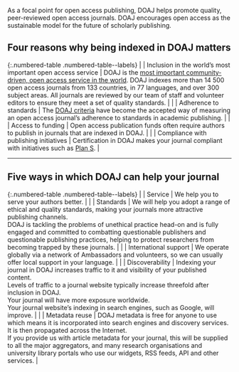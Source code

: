 As a focal point for open access publishing, DOAJ helps promote quality, peer-reviewed open access journals. DOAJ encourages open access as the sustainable model for the future of scholarly publishing.

## Four reasons why being indexed in DOAJ matters

{:.numbered-table .numbered-table--labels}
|   | Inclusion in the world’s most important open access service | DOAJ is the [most important community-driven, open access service in the world](http://repository.jisc.ac.uk/6269/10/final-KE-Report-V5.1-20JAN2016.pdf). DOAJ indexes more than 14 500 open access journals from 133 countries, in 77 languages, and over 300 subject areas. All journals are reviewed by our team of staff and volunteer editors to ensure they meet a set of quality standards. |
|   | Adherence to standards                                          | The [DOAJ criteria](/apply/guide/) have become the accepted way of measuring an open access journal’s adherence to standards in academic publishing.                                                                                                                                                                                                                               |
|   | Access to funding                                               | Open access publication funds often require authors to publish in journals that are indexed in DOAJ.                                                                                                                                                                                                                                                                                                                        |
|   | Compliance with publishing initiatives                            | Certification in DOAJ makes your journal compliant with initiatives such as [Plan S](https://www.coalition-s.org/).                                                                                                                                                                                                                                                                |

---

## Five ways in which DOAJ can help your journal

{:.numbered-table .numbered-table--labels}
|   | Service               | We help you to serve your authors better.                                                                                                                                                                                                                                                                                                                                                              |
|   | Standards             | We will help you adopt a range of ethical and quality standards, making your journals more attractive publishing channels. <br>DOAJ is tackling the problems of unethical practice head-on and is fully engaged and committed to combatting questionable publishers and questionable publishing practices, helping to protect researchers from becoming trapped by these journals.                     |
|   | International support | We operate globally via a network of Ambassadors and volunteers, so we can usually offer local support in your language.                                                                                                                                                                                                                                                                               |
|   | Discoverability       | Indexing your journal in DOAJ increases traffic to it and visibility of your published content. <br>Levels of traffic to a journal website typically increase threefold after inclusion in DOAJ. <br>Your journal will have more exposure worldwide. <br>Your journal website’s indexing in search engines, such as Google, will improve.                                                              |
|   | Metadata reuse        | DOAJ metadata is free for anyone to use which means it is incorporated into search engines and discovery services. It is then propagated across the Internet. <br>If you provide us with article metadata for your journal, this will be supplied to all the major aggregators, and many research organisations and university library portals who use our widgets, RSS feeds, API and other services. |

[most important community-driven, open access service in the world]: http://repository.jisc.ac.uk/6269/10/final-KE-Report-V5.1-20JAN2016.pdf
[DOAJ criteria]: https://docs.google.com/document/d/1Wm1tFFWHIyfFwUSvm7a7jtSxYW6i7WFDw3j8y6f7NIk/edit?ts=5e846f53#heading=h.9y1a9u8qc0x3
[Plan S]: https://www.coalition-s.org/
